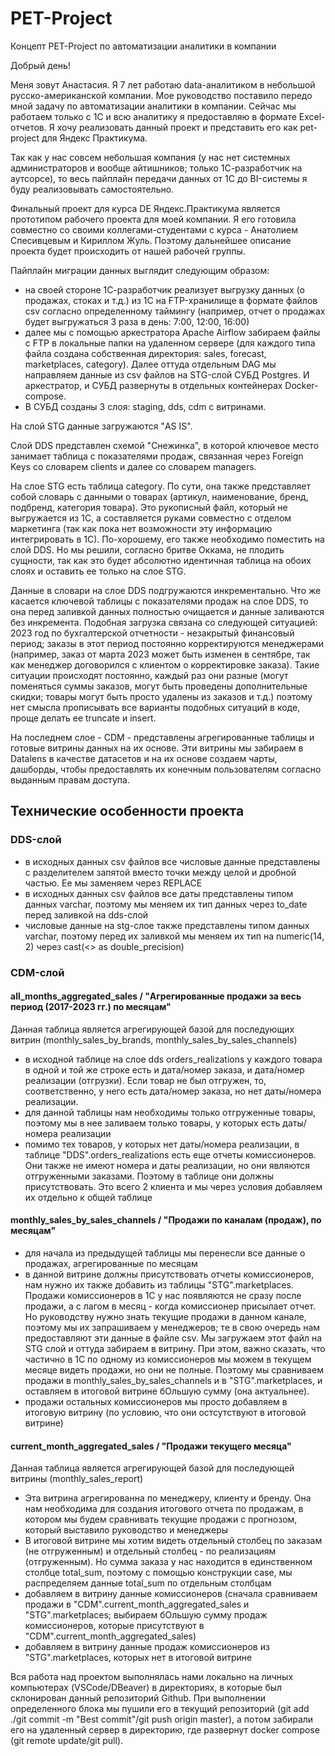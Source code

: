 # PET-Project
Концепт PET-Project по автоматизации аналитики в компании

Добрый день!

Меня зовут Анастасия. Я 7 лет работаю data-аналитиком в небольшой русско-американской компании. Мое руководство поставило передо мной задачу по автоматизации аналитики в компании. Сейчас мы работаем только с 1C и всю аналитику я предоставляю в формате Excel-отчетов. Я хочу реализовать данный проект и представить его как pet-project для Яндекс Практикума.

Так как у нас совсем небольшая компания (у нас нет системных администраторов и вообще айтишников; только 1С-разработчик на аутсорсе), то весь пайплайн передачи данных от 1С до BI-системы я буду реализовывать самостоятельно.

Финальный проект для курса DE Яндекс.Практикума является прототипом рабочего проекта для моей компании. Я его готовила совместно со своими коллегами-студентами с курса - Анатолием Спесивцевым и Кириллом Жуль. Поэтому дальнейшее описание проекта будет происходить от нашей рабочей группы.

Пайплайн миграции данных выглядит следующим образом:
- на своей стороне 1С-разработчик реализует выгрузку данных (о продажах, стоках и т.д.) из 1С на FTP-хранилище в формате файлов csv согласно определенному таймингу (например, отчет о продажах будет выгружаться 3 раза в день: 7:00, 12:00, 16:00)
- далее мы с помощью аркестратора Apache Airflow забираем файлы с FTP в локальные папки на удаленном сервере (для каждого типа файла создана собственная директория: sales, forecast, marketplaces, category). Далее оттуда отдельным DAG мы направляем данные из csv файлов на STG-слой СУБД Postgres. И аркестратор, и СУБД развернуты в отдельных контейнерах Docker-compose.
- В СУБД созданы 3 слоя: staging, dds, cdm с витринами.

На слой STG данные загружаются "AS IS". 

Слой DDS представлен схемой "Снежинка", в которой ключевое место занимает таблица с показателями продаж, связанная через Foreign Keys со словарем clients и далее со словарем managers.

На слое STG есть таблица category. По сути, она также представляет собой словарь с данными о товарах (артикул, наименование, бренд, подбренд, категория товара). Это рукописный файл, который не выгружается из 1С, а составляется руками совместно с отделом маркетинга (так как пока нет возможности эту информацию интегрировать в 1С). По-хорошему, его также необходимо поместить на слой DDS. Но мы решили, согласно бритве Оккама, не плодить сущности, так как это будет абсолютно идентичная таблица на обоих слоях и оставить ее только на слое STG.

Данные в словари на слое DDS подгружаются инкрементально. Что же касается ключевой таблицы с показателями продаж на слое DDS, то она перед заливкой данных полностью очищается и данные заливаются без инкремента. Подобная загрузка связана со следующей ситуацией: 2023 год по бухгалтерской отчетности - незакрытый финансовый период; заказы в этот период постоянно корректируются менеджерами (например, заказ от марта 2023 может быть изменен в сентябре, так как менеджер договорился с клиентом о корректировке заказа). Такие ситуации происходят постоянно, каждый раз они разные (могут поменяться суммы заказов, могут быть проведены дополнительные скидки; товары могут быть просто удалены из заказов и т.д.) поэтому нет смысла прописывать все варианты подобных ситуаций в коде, проще делать ее truncate и insert.

На последнем слое - CDM - представлены агрегированные таблицы и готовые витрины данных на их основе. Эти витрины мы забираем в Datalens в качестве датасетов и на их основе создаем чарты, дашборды, чтобы предоставлять их конечным пользователям согласно выданным правам доступа.

## Технические особенности проекта

### DDS-слой

- в исходных данных csv файлов все числовые данные представлены с разделителем запятой вместо точки между целой и дробной частью. Ее мы заменяем через REPLACE
- в исходных данных csv файлов все даты представлены типом данных varchar, поэтому мы меняем их тип данных через to_date перед заливкой на dds-слой
- числовые данные на stg-слое также представлены типом данных varchar, поэтому перед их заливкой мы меняем их тип на numeric(14, 2) через cast(<> as double_precision)

### CDM-слой

#### all_months_aggregated_sales / "Агрегированные продажи за весь период (2017-2023 гг.) по месяцам"

Данная таблица является агрегирующей базой для последующих витрин (monthly_sales_by_brands, monthly_sales_by_sales_channels)

- в исходной таблице на слое dds orders_realizations у каждого товара в одной и той же строке есть и дата/номер заказа, и дата/номер реализации (отгрузки). Если товар не был отгружен, то, соответственно, у него есть дата/номер заказа, но нет даты/номера реализации.
- для данной таблицы нам необходимы только отгруженные товары, поэтому мы в нее заливаем только товары, у которых есть даты/номера реализации
- помимо тех товаров, у которых нет даты/номера реализации, в таблице "DDS".orders_realizations есть еще отчеты комиссионеров. Они также не имеют номера и даты реализации, но они являются отгруженными заказами. Поэтому в таблице они должны присутствовать. Это всего 2 клиента и мы через условия добавляем их отдельно к общей таблице

#### monthly_sales_by_sales_channels / "Продажи по каналам (продаж), по месяцам"

- для начала из предыдущей таблицы мы перенесли все данные о продажах, агрегированные по месяцам
- в данной витрине должны присутствовать отчеты комиссионеров, нам нужно их также добавить из таблицы "STG".marketplaces. Продажи комиссионеров в 1С у нас появляются не сразу после продажи, а с лагом в месяц - когда комиссионер присылает отчет. Но руководству нужно знать текущие продажи в данном канале, поэтому мы их запрашиваем у менеджеров; те в свою очередь нам предоставляют эти данные в файле csv. Мы загружаем этот файл на STG слой и оттуда забираем в витрину. При этом, важно сказать, что частично в 1С по одному из комиссионеров мы можем в текущем месяце видеть продажи, но они не полные. Поэтому мы сравниваем продажи в monthly_sales_by_sales_channels и в "STG".marketplaces, и оставляем в итоговой витрине бОльшую сумму (она актуальнее).
- продажи остальных комиссионеров мы просто добавляем в итоговую витрину (по условию, что они остсутствуют в итоговой витрине)

#### current_month_aggregated_sales / "Продажи текущего месяца"

Данная таблица является агрегирующей базой для последующей витрины (monthly_sales_report)

- Эта витрина агрегированна по менеджеру, клиенту и бренду. Она нам необходима для создания итогового отчета по продажам, в котором мы будем сравнивать текущие продажи с прогнозом, который выставило руководство и менеджеры
- В итоговой витрине мы хотим видеть отдельный столбец по заказам (не отгруженным) и отдельный столбец - по реализациям (отгруженным). Но сумма заказа у нас находится в единственном столбце total_sum, поэтому с помощью конструкции case, мы распределяем данные total_sum по отдельным столбцам
- добавляем в витрину данные комиссионеров (сначала сравниваем продажи в "CDM".current_month_aggregated_sales и "STG".marketplaces; выбираем бОльшую сумму продаж комиссионеров, которые присутствуют в "CDM".current_month_aggregated_sales)
- добавляем в витрину данные продаж комиссионеров из "STG".marketplaces, которых нет в итоговой витрине


Вся работа над проектом выполнялась нами локально на личных компьютерах (VSCode/DBeaver) в директориях, в которые был склонирован данный репозиторий Github. При выполнении определенного блока мы пушили его в текущий репозиторий (git add ./git commit -m "Best commit"/git push origin master), а потом забирали его на удаленный сервер в директорию, где развернут docker compose (git remote update/git pull).
